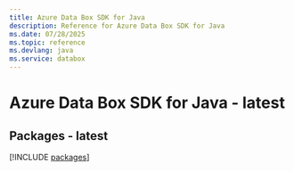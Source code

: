 ```yaml
---
title: Azure Data Box SDK for Java
description: Reference for Azure Data Box SDK for Java
ms.date: 07/28/2025
ms.topic: reference
ms.devlang: java
ms.service: databox
---
```

# Azure Data Box SDK for Java - latest
## Packages - latest
[!INCLUDE [packages](data-box-index.md)]